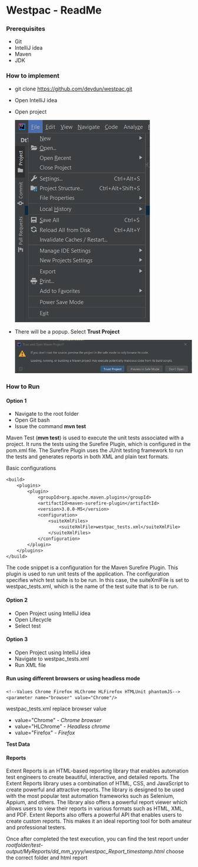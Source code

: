 # **Westpac - ReadMe**

### Prerequisites

- Git
- IntelliJ idea
- Maven
- JDK

### **How to implement**

- git clone https://github.com/devdun/westpac.git

- Open IntelliJ idea

- Open project

  ![img](https://github.com/devdun/westpac/blob/master/img/fileopen.png)

- There will be a popup. Select **Trust Project**

  ![img](https://github.com/devdun/westpac/blob/master/img/TrustProject.png)

### How to Run

#### Option 1

- Navigate to the root folder
- Open Git bash
- Issue the command **mvn test**

Maven Test (**mvn test**)  is used to execute the unit tests associated with a project. It runs the tests using the Surefire Plugin, which is configured in the pom.xml file. The Surefire Plugin uses the JUnit testing framework to run the tests and generates reports in both XML and plain text formats.

Basic configurations

```
<build>
    <plugins>
        <plugin>
            <groupId>org.apache.maven.plugins</groupId>
            <artifactId>maven-surefire-plugin</artifactId>
            <version>3.0.0-M5</version>
            <configuration>
                <suiteXmlFiles>
                    <suiteXmlFile>westpac_tests.xml</suiteXmlFile>
                </suiteXmlFiles>
            </configuration>
        </plugin>
    </plugins>
</build>
```

The code snippet is a configuration for the Maven Surefire Plugin. This plugin is used to run unit tests of the application. The configuration specifies which test suite is to be run. In this case, the suiteXmlFile is set to westpac_tests.xml, which is the name of the test suite that is to be run.

#### Option 2

- Open Project using IntelliJ idea
- Open Lifecycle
- Select test 

#### Option 3

- Open Project using IntelliJ idea
- Navigate to westpac_tests.xml
- Run XML file

#### Run using different browsers or using headless mode

```
<!--Values Chrome Firefox HLChrome HLFirefox HTMLUnit phantomJS-->
<parameter name="browser" value="Chrome"/>
```

westpac_tests.xml replace browser value 

- value="Chrome" - *Chrome browser*
- value="HLChrome" - *Headless chrome*
- value="Firefox"  - *Firefox*



**Test Data**

#### **Reports**

Extent Reports is an HTML-based reporting library that enables automation test engineers to create beautiful, interactive, and detailed reports. The Extent Reports library uses a combination of HTML, CSS, and JavaScript to create powerful and attractive reports. The library is designed to be used with the most popular test automation frameworks such as Selenium, Appium, and others. The library also offers a powerful report viewer which allows users to view their reports in various formats such as HTML, XML, and PDF. Extent Reports also offers a powerful API that enables users to create custom reports. This makes it an ideal reporting tool for both amateur and professional testers.

Once after completed the test execution, you can find the test report under *rootfolder/test-output/MyReports/dd_mm_yyyy/westpac_Report_timestamp.html* choose the correct folder and html report
